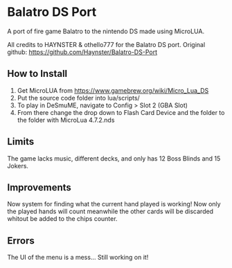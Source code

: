 # Balatro DS Port
A port of fire game Balatro to the nintendo DS made using MicroLUA.

All credits to HAYNSTER & othello777 for the Balatro DS port.
Original github: https://github.com/Haynster/Balatro-DS-Port

## How to Install
1. Get MicroLUA from https://www.gamebrew.org/wiki/Micro_Lua_DS
2. Put the source code folder into lua/scripts/
3. To play in DeSmuME, navigate to Config > Slot 2 (GBA Slot)
4. From there change the drop down to Flash Card Device and the folder to the folder with MicroLua 4.7.2.nds

## Limits
The game lacks music, different decks, and only has 12 Boss Blinds and 15 Jokers. 

##  Improvements

Now system for finding what the current hand played is working! Now only the played hands will count meanwhile the other cards will be discarded whitout be added to the chips counter.

## Errors
The UI of the menu is a mess... Still working on it!

